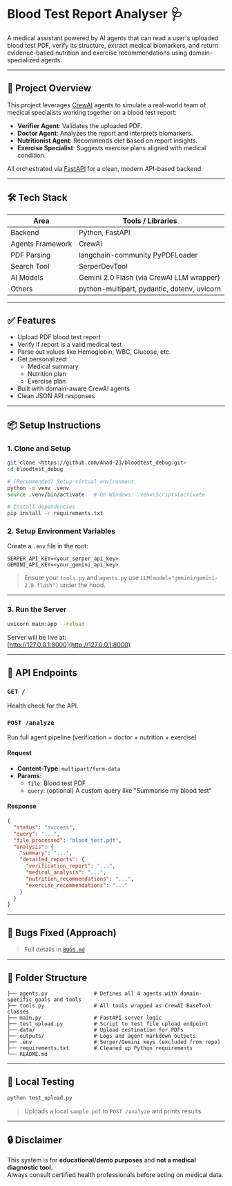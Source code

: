 # Blood Test Report Analyser 🩺

A medical assistant powered by AI agents that can read a user's uploaded blood test PDF, verify its structure, extract medical biomarkers, and return evidence-based nutrition and exercise recommendations using domain-specialized agents.

---

## 🧠 Project Overview

This project leverages [CrewAI](https://docs.crewai.com/) agents to simulate a real-world team of medical specialists working together on a blood test report:
- **Verifier Agent**: Validates the uploaded PDF.
- **Doctor Agent**: Analyzes the report and interprets biomarkers.
- **Nutritionist Agent**: Recommends diet based on report insights.
- **Exercise Specialist**: Suggests exercise plans aligned with medical condition.

All orchestrated via [FastAPI](https://fastapi.tiangolo.com/) for a clean, modern API-based backend.

---

## 🛠️ Tech Stack

| Area               | Tools / Libraries                             |
|--------------------|-----------------------------------------------|
| Backend            | Python, FastAPI                               |
| Agents Framework   | CrewAI                                        |
| PDF Parsing        | langchain-community PyPDFLoader               |
| Search Tool        | SerperDevTool                                 |
| AI Models          | Gemini 2.0 Flash (via CrewAI LLM wrapper)     |
| Others             | python-multipart, pydantic, dotenv, uvicorn   |

---

## ✅ Features

- Upload PDF blood test report
- Verify if report is a valid medical test
- Parse out values like Hemoglobin, WBC, Glucose, etc.
- Get personalized:
  - Medical summary
  - Nutrition plan
  - Exercise plan
- Built with domain-aware CrewAI agents
- Clean JSON API responses

---

## 📦 Setup Instructions

### 1. Clone and Setup

```bash
git clone <https://github.com/Ahad-23/bloodtest_debug.git>
cd bloodtest_debug

# (Recommended) Setup virtual environment
python -m venv .venv
source .venv/bin/activate   # On Windows: .venv\Scripts\activate

# Install dependencies
pip install -r requirements.txt
```

### 2. Setup Environment Variables

Create a `.env` file in the root:

```
SERPER_API_KEY=<your_serper_api_key>
GEMINI_API_KEY=<your_gemini_api_key>
```

> Ensure your `tools.py` and `agents.py` use `LLM(model="gemini/gemini-2.0-flash")` under the hood.

---

### 3. Run the Server

```bash
uvicorn main:app --reload
```

Server will be live at:  
[http://127.0.0.1:8000](http://127.0.0.1:8000)

---

## 🚀 API Endpoints

### `GET /`
Health check for the API.

### `POST /analyze`
Run full agent pipeline (verification + doctor + nutrition + exercise)

#### Request

- **Content-Type**: `multipart/form-data`
- **Params**:
  - `file`: Blood test PDF
  - `query`: (optional) A custom query like "Summarise my blood test"

#### Response

```json
{
  "status": "success",
  "query": "...",
  "file_processed": "blood_test.pdf",
  "analysis": {
    "summary": "...",
    "detailed_reports": {
      "verification_report": "...",
      "medical_analysis": "...",
      "nutrition_recommendations": "...",
      "exercise_recommendations": "..."
    }
  }
}
```


---

## 🐞 Bugs Fixed (Approach)

> Full details in [`BUGS.md`](BUGS.md)


---

## 📁 Folder Structure

```
├── agents.py               # Defines all 4 agents with domain-specific goals and tools
├── tools.py                # All tools wrapped as CrewAI BaseTool classes
├── main.py                 # FastAPI server logic
├── test_upload.py          # Script to test file upload endpoint
├── data/                   # Upload destination for PDFs
├── outputs/                # Logs and agent markdown outputs
├── .env                    # Serper/Gemini keys (excluded from repo)
├── requirements.txt        # Cleaned up Python requirements
└── README.md
```

---

## 🧪 Local Testing

```bash
python test_upload.py
```

> Uploads a local `sample.pdf` to `POST /analyze` and prints results.


---

## 🔒 Disclaimer

This system is for **educational/demo purposes** and **not a medical diagnostic tool**.  
Always consult certified health professionals before acting on medical data.
